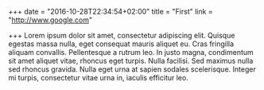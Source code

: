 +++
date = "2016-10-28T22:34:54+02:00"
title = "First"
link = "http://www.google.com"

+++
Lorem ipsum dolor sit amet, consectetur adipiscing elit. Quisque egestas massa nulla, eget consequat mauris aliquet eu. Cras fringilla aliquam convallis. Pellentesque a rutrum leo. In justo magna, condimentum sit amet aliquet vitae, rhoncus eget turpis. Nulla facilisi. Sed maximus nulla sed rhoncus gravida. Nulla eget urna at sapien sodales scelerisque. Integer mi turpis, consectetur vitae urna in, iaculis efficitur leo.
